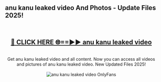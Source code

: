 <h2>anu kanu leaked video And Photos - Update Files 2025!</h2>
<br>
<div align="center">
<h2><a href="https://betterlinks.top/A2PfLJ" rel="nofollow">🔴 CLICK HERE 🌐==►► anu kanu leaked video</a></h2>
<br>
Get anu kanu leaked video and all content. Now you can access all videos and pictures of anu kanu leaked video. New Updated Files 2025!
<br>
<br>
<a href="https://betterlinks.top/A2PfLJ" rel="nofollow" data-target="animated-image.originalLink"><img src="https://i.imgur.com/dJHk4Zq.gif" alt="anu kanu leaked video OnlyFans" style="max-width: 100%; display: inline-block;" data-target="animated-image.originalImage"></a>
</div>
<br>